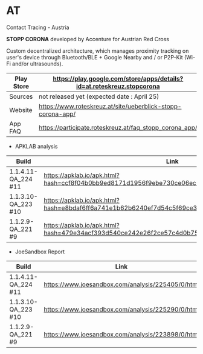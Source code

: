 # AT
Contact Tracing - Austria

**STOPP CORONA** developed by Accenture for Austrian Red Cross

Custom decentralized architecture, which manages proximity tracking on user's device through Bluetooth/BLE + Google Nearby and / or P2P-Kit (Wi-Fi and/or ultrasounds). 

Play Store |https://play.google.com/store/apps/details?id=at.roteskreuz.stopcorona
-----------|----------------------------------------------------------------------
Sources | not released yet (expected date : April 25)
Website | https://www.roteskreuz.at/site/ueberblick-stopp-corona-app/
App FAQ | https://participate.roteskreuz.at/faq_stopp_corona_app/

- APKLAB analysis

Build | Link
------|-----
1.1.4.11-QA_224 #11 | https://apklab.io/apk.html?hash=ccf8f04b0bb9ed8171d1956f9ebe730ce06ec872145d419b76c589c8d34df206
1.1.3.10-QA_223 #10 | https://apklab.io/apk.html?hash=e8bdaf6ff6a741e1b62b6240ef7d54c5f69ce3e3dab3a57db31c3faef73b4141
1.1.2.9-QA_221 #9 | https://apklab.io/apk.html?hash=479e34acf393d540ce242e26f2ce57c4d0b7563b5cb2c717e28ed590d2b893e9

- JoeSandbox Report

Build | Link
------|-----
1.1.4.11-QA_224 #11 | https://www.joesandbox.com/analysis/225405/0/html
1.1.3.10-QA_223 #10 | https://www.joesandbox.com/analysis/225290/0/html
1.1.2.9-QA_221 #9 | https://www.joesandbox.com/analysis/223898/0/html
